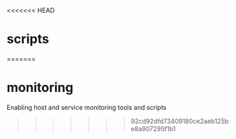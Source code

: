 <<<<<<< HEAD
# scripts
=======
# monitoring
Enabling host and service monitoring tools and scripts
>>>>>>> 92cd92dfd73409180ce2aeb125be8a907295f1b1
